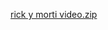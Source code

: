 [rick y morti video.zip](https://github.com/user-attachments/files/17806296/rick.y.morti.video.zip)
